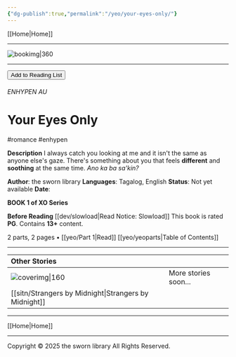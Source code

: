 ```yaml
---
{"dg-publish":true,"permalink":"/yeo/your-eyes-only/"}
---
```


[[Home\|Home]]

***
![bookimg|360](/img/user/yeo/yeostorage/yeocover.webp)
***
<button id="library-toggle" onclick="toggleLibrary()">Add to Reading List</button>

###### ENHYPEN AU
# Your Eyes Only
#romance #enhypen 

**Description**
I always catch you looking at me and it isn't the same as anyone else's gaze. There's something about you that feels **different** and **soothing** at the same time. 
*Ano ka ba sa'kin?* 

**Author**: the sworn library
**Languages**: Tagalog, English
**Status**: Not yet available
**Date**:

**BOOK 1 of XO Series**

**Before Reading**
[[dev/slowload\|Read Notice: Slowload]]
This book is rated **PG**.
Contains **13+** content.

2 parts, 2 pages • [[yeo/Part 1\|Read]]
[[yeo/yeoparts\|Table of Contents]]


***

| Other Stories                    |                      |
| :------------------------------- | -------------------- |
| ![coverimg\|160](/img/user/sitn/sitncover.webp) | More stories soon... |
| [[sitn/Strangers by Midnight\|Strangers by Midnight]]  |                      |

***

[[Home\|Home]]

***

Copyright © 2025 the sworn library
All Rights Reserved.

<script src="https://starryxoxo.github.io/treeajmgar/src/helpers/addtolist.js"></script>
<script src="https://starryxoxo.github.io/treeajmgar/src/helpers/protect-images.js"></script>